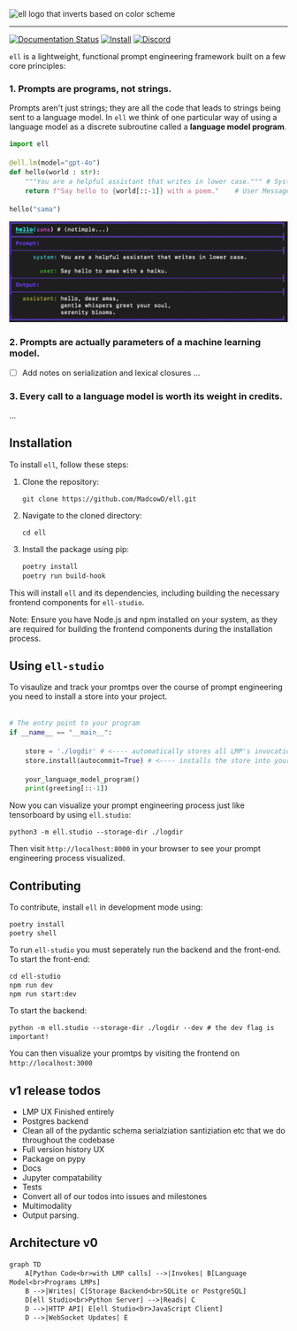 <picture>
  <source media="(prefers-color-scheme: dark)" srcset="docs/_static/ell-wide-dark.png">
  <source media="(prefers-color-scheme: light)" srcset="docs/_static/ell-wide-light.png">
  <img alt="ell logo that inverts based on color scheme" src="docs/_static/ell-wide.png">
</picture>

--------------------------------------------------------------------------------


[![Documentation Status]( https://img.shields.io/badge/documentation-go)]( https://docs.ell.so/) [![Install](https://img.shields.io/badge/get_started-blue)]( https://docs.ell.so/getting-started/installation/) [![Discord](https://dcbadge.limes.pink/api/server/vWntgU52Xb?style=flat)](https://discord.gg/vWntgU52Xb)


`ell` is a lightweight, functional prompt engineering framework built on a few core principles:

### 1. Prompts are programs, not strings.

Prompts aren't just strings; they are all the code that leads to strings being sent to a language model. In `ell` we think of one particular way of using a language model as a discrete subroutine called a **language model program**.

```python
import ell

@ell.lm(model="gpt-4o")
def hello(world : str):
    """You are a helpful assistant that writes in lower case.""" # System Message
    return f"Say hello to {world[::-1]} with a poem."    # User Message

hello("sama")
```

![alt text](image.png)

### 2. Prompts are actually parameters of a machine learning model.

- [ ] Add notes on serialization and lexical closures
      ...

### 3. Every call to a language model is worth its weight in credits.

...

## Installation

To install `ell`, follow these steps:

1. Clone the repository:

   ```
   git clone https://github.com/MadcowD/ell.git
   ```

2. Navigate to the cloned directory:

   ```
   cd ell
   ```

3. Install the package using pip:
   ```sh
   poetry install
   poetry run build-hook
   ```

This will install `ell` and its dependencies, including building the necessary frontend components for `ell-studio`.

Note: Ensure you have Node.js and npm installed on your system, as they are required for building the frontend components during the installation process.

## Using `ell-studio`

To visaulize and track your promtps over the course of prompt engineering you need to install a store into your project.

```python

# The entry point to your program
if __name__ == "__main__":

    store = './logdir' # <---- automatically stores all LMP's invocations, and version history in a sqlite database in ./logdir
    store.install(autocommit=True) # <---- installs the store into your project so that tracking happens and change log commit messages are automatically generated using gpt-4o-mini

    your_language_model_program()
    print(greeting[::-1])

```

Now you can visualize your prompt engineering process just like tensorboard by using `ell.studio`:

```
python3 -m ell.studio --storage-dir ./logdir
```

Then visit `http://localhost:8000` in your browser to see your prompt engineering process visualized.

## Contributing

To contribute, install `ell` in development mode using:

```
poetry install
poetry shell
```

To run `ell-studio` you must seperately run the backend and the front-end. To start the front-end:

```
cd ell-studio
npm run dev
npm run start:dev
```

To start the backend:

```
python -m ell.studio --storage-dir ./logdir --dev # the dev flag is important!
```

You can then visualize your promtps by visiting the frontend on `http://localhost:3000`


## v1 release todos
- LMP UX Finished entirely
- Postgres backend
- Clean all of the pydantic schema serialziation santiziation etc that we do throughout the codebase
- Full version history UX
- Package on pypy
- Docs 
- Jupyter compatability
- Tests
- Convert all of our todos into issues and milestones
- Multimodality
- Output parsing.

## Architecture v0
```mermaid
graph TD
    A[Python Code<br>with LMP calls] -->|Invokes| B[Language Model<br>Programs LMPs]
    B -->|Writes| C[Storage Backend<br>SQLite or PostgreSQL]
    D[ell Studio<br>Python Server] -->|Reads| C
    D -->|HTTP API| E[ell Studio<br>JavaScript Client]
    D -->|WebSocket Updates| E
```
